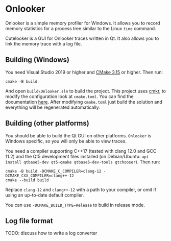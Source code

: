 # Onlooker

Onlooker is a simple memory profiler for Windows. It allows you to record memory statistics for a process tree similar to the Linux `time` command.

Cutelooker is a GUI for Onlooker traces written in Qt. It also allows you to link the memory trace with a log file.

## Building (Windows)

You need Visual Studio 2019 or higher and [CMake 3.15](https://cmake.org/download/) or higher. Then run:

```
cmake -B build
```

And open `build\Onlooker.sln` to build the project. This project uses [cmkr](https://github.com/build-cpp/cmkr), to modify the configuration look at `cmake.toml`. You can find the documentation [here](https://build-cpp.github.io/cmkr/cmake-toml/). After modifying `cmake.toml` just build the solution and everything will be regenerated automatically.

## Building (other platforms)

You should be able to build the Qt GUI on other platforms. `Onlooker` is Windows specific, so you will only be able to view traces.

You need a compiler supporting C++17 (tested with clang 12.0 and GCC 11.2) and the Qt5 development files installed (on Debian/Ubuntu: `apt install qtbase5-dev qt5-qmake qtbase5-dev-tools qtchooser`). Then run:

```
cmake -B build -DCMAKE_C_COMPILER=clang-12 -DCMAKE_CXX_COMPILER=clang++-12
cmake --build build
```

Replace `clang-12` and `clang++-12` with a path to your compiler, or omit if using an up-to-date default compiler.

You can use `-DCMAKE_BUILD_TYPE=Release` to build in release mode.

## Log file format

TODO: discuss how to write a log converter

